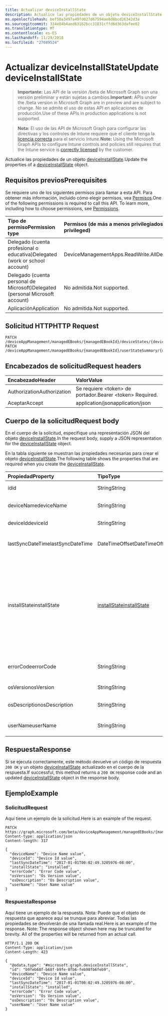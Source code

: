 ```yaml
---
title: Actualizar deviceInstallState
description: Actualice las propiedades de un objeto deviceInstallState.
ms.openlocfilehash: bef58a3497a49fd027d67594ae8d8bcd26342d3a
ms.sourcegitcommit: 334e84b4aed63162bcc31831cffd6d363dafee02
ms.translationtype: MT
ms.contentlocale: es-ES
ms.lasthandoff: 11/29/2018
ms.locfileid: "27089524"
---
```

# <a name="update-deviceinstallstate"></a><span data-ttu-id="8845a-103">Actualizar deviceInstallState</span><span class="sxs-lookup"><span data-stu-id="8845a-103">Update deviceInstallState</span></span>

> <span data-ttu-id="8845a-104">**Importante:** Las API de la versión /beta de Microsoft Graph son una versión preliminar y están sujetas a cambios.</span><span class="sxs-lookup"><span data-stu-id="8845a-104">**Important:** APIs under the /beta version in Microsoft Graph are in preview and are subject to change.</span></span> <span data-ttu-id="8845a-105">No se admite el uso de estas API en aplicaciones de producción.</span><span class="sxs-lookup"><span data-stu-id="8845a-105">Use of these APIs in production applications is not supported.</span></span>

> <span data-ttu-id="8845a-106">**Nota:** El uso de las API de Microsoft Graph para configurar las directivas y los controles de Intune requiere que el cliente tenga la [licencia correcta](https://go.microsoft.com/fwlink/?linkid=839381) para el servicio Intune.</span><span class="sxs-lookup"><span data-stu-id="8845a-106">**Note:** Using the Microsoft Graph APIs to configure Intune controls and policies still requires that the Intune service is [correctly licensed](https://go.microsoft.com/fwlink/?linkid=839381) by the customer.</span></span>

<span data-ttu-id="8845a-107">Actualice las propiedades de un objeto [deviceInstallState](../resources/intune-books-deviceinstallstate.md).</span><span class="sxs-lookup"><span data-stu-id="8845a-107">Update the properties of a [deviceInstallState](../resources/intune-books-deviceinstallstate.md) object.</span></span>
## <a name="prerequisites"></a><span data-ttu-id="8845a-108">Requisitos previos</span><span class="sxs-lookup"><span data-stu-id="8845a-108">Prerequisites</span></span>
<span data-ttu-id="8845a-p102">Se requiere uno de los siguientes permisos para llamar a esta API. Para obtener más información, incluido cómo elegir permisos, vea [Permisos](/graph/permissions-reference).</span><span class="sxs-lookup"><span data-stu-id="8845a-p102">One of the following permissions is required to call this API. To learn more, including how to choose permissions, see [Permissions](/graph/permissions-reference).</span></span>

|<span data-ttu-id="8845a-111">Tipo de permiso</span><span class="sxs-lookup"><span data-stu-id="8845a-111">Permission type</span></span>|<span data-ttu-id="8845a-112">Permisos (de más a menos privilegiados)</span><span class="sxs-lookup"><span data-stu-id="8845a-112">Permissions (from most to least privileged)</span></span>|
|:---|:---|
|<span data-ttu-id="8845a-113">Delegado (cuenta profesional o educativa)</span><span class="sxs-lookup"><span data-stu-id="8845a-113">Delegated (work or school account)</span></span>|<span data-ttu-id="8845a-114">DeviceManagementApps.ReadWrite.All</span><span class="sxs-lookup"><span data-stu-id="8845a-114">DeviceManagementApps.ReadWrite.All</span></span>|
|<span data-ttu-id="8845a-115">Delegado (cuenta personal de Microsoft)</span><span class="sxs-lookup"><span data-stu-id="8845a-115">Delegated (personal Microsoft account)</span></span>|<span data-ttu-id="8845a-116">No admitida.</span><span class="sxs-lookup"><span data-stu-id="8845a-116">Not supported.</span></span>|
|<span data-ttu-id="8845a-117">Aplicación</span><span class="sxs-lookup"><span data-stu-id="8845a-117">Application</span></span>|<span data-ttu-id="8845a-118">No admitida.</span><span class="sxs-lookup"><span data-stu-id="8845a-118">Not supported.</span></span>|

## <a name="http-request"></a><span data-ttu-id="8845a-119">Solicitud HTTP</span><span class="sxs-lookup"><span data-stu-id="8845a-119">HTTP Request</span></span>
<!-- {
  "blockType": "ignored"
}
-->
``` http
PATCH /deviceAppManagement/managedEBooks/{managedEBookId}/deviceStates/{deviceInstallStateId}
PATCH /deviceAppManagement/managedEBooks/{managedEBookId}/userStateSummary/{userInstallStateSummaryId}/deviceStates/{deviceInstallStateId}
```

## <a name="request-headers"></a><span data-ttu-id="8845a-120">Encabezados de solicitud</span><span class="sxs-lookup"><span data-stu-id="8845a-120">Request headers</span></span>
|<span data-ttu-id="8845a-121">Encabezado</span><span class="sxs-lookup"><span data-stu-id="8845a-121">Header</span></span>|<span data-ttu-id="8845a-122">Valor</span><span class="sxs-lookup"><span data-stu-id="8845a-122">Value</span></span>|
|:---|:---|
|<span data-ttu-id="8845a-123">Authorization</span><span class="sxs-lookup"><span data-stu-id="8845a-123">Authorization</span></span>|<span data-ttu-id="8845a-124">Se requiere &lt;token&gt; de portador.</span><span class="sxs-lookup"><span data-stu-id="8845a-124">Bearer &lt;token&gt; Required.</span></span>|
|<span data-ttu-id="8845a-125">Aceptar</span><span class="sxs-lookup"><span data-stu-id="8845a-125">Accept</span></span>|<span data-ttu-id="8845a-126">application/json</span><span class="sxs-lookup"><span data-stu-id="8845a-126">application/json</span></span>|

## <a name="request-body"></a><span data-ttu-id="8845a-127">Cuerpo de la solicitud</span><span class="sxs-lookup"><span data-stu-id="8845a-127">Request body</span></span>
<span data-ttu-id="8845a-128">En el cuerpo de la solicitud, especifique una representación JSON del objeto [deviceInstallState](../resources/intune-books-deviceinstallstate.md).</span><span class="sxs-lookup"><span data-stu-id="8845a-128">In the request body, supply a JSON representation for the [deviceInstallState](../resources/intune-books-deviceinstallstate.md) object.</span></span>

<span data-ttu-id="8845a-129">En la tabla siguiente se muestran las propiedades necesarias para crear el objeto [deviceInstallState](../resources/intune-books-deviceinstallstate.md).</span><span class="sxs-lookup"><span data-stu-id="8845a-129">The following table shows the properties that are required when you create the [deviceInstallState](../resources/intune-books-deviceinstallstate.md).</span></span>

|<span data-ttu-id="8845a-130">Propiedad</span><span class="sxs-lookup"><span data-stu-id="8845a-130">Property</span></span>|<span data-ttu-id="8845a-131">Tipo</span><span class="sxs-lookup"><span data-stu-id="8845a-131">Type</span></span>|<span data-ttu-id="8845a-132">Descripción</span><span class="sxs-lookup"><span data-stu-id="8845a-132">Description</span></span>|
|:---|:---|:---|
|<span data-ttu-id="8845a-133">id</span><span class="sxs-lookup"><span data-stu-id="8845a-133">id</span></span>|<span data-ttu-id="8845a-134">String</span><span class="sxs-lookup"><span data-stu-id="8845a-134">String</span></span>|<span data-ttu-id="8845a-135">Clave de la entidad.</span><span class="sxs-lookup"><span data-stu-id="8845a-135">Key of the entity.</span></span>|
|<span data-ttu-id="8845a-136">deviceName</span><span class="sxs-lookup"><span data-stu-id="8845a-136">deviceName</span></span>|<span data-ttu-id="8845a-137">String</span><span class="sxs-lookup"><span data-stu-id="8845a-137">String</span></span>|<span data-ttu-id="8845a-138">Nombre del dispositivo.</span><span class="sxs-lookup"><span data-stu-id="8845a-138">Device name.</span></span>|
|<span data-ttu-id="8845a-139">deviceId</span><span class="sxs-lookup"><span data-stu-id="8845a-139">deviceId</span></span>|<span data-ttu-id="8845a-140">String</span><span class="sxs-lookup"><span data-stu-id="8845a-140">String</span></span>|<span data-ttu-id="8845a-141">Id. del dispositivo</span><span class="sxs-lookup"><span data-stu-id="8845a-141">Device Id.</span></span>|
|<span data-ttu-id="8845a-142">lastSyncDateTime</span><span class="sxs-lookup"><span data-stu-id="8845a-142">lastSyncDateTime</span></span>|<span data-ttu-id="8845a-143">DateTimeOffset</span><span class="sxs-lookup"><span data-stu-id="8845a-143">DateTimeOffset</span></span>|<span data-ttu-id="8845a-144">Fecha y hora de la última sincronización.</span><span class="sxs-lookup"><span data-stu-id="8845a-144">Last sync date and time.</span></span>|
|<span data-ttu-id="8845a-145">installState</span><span class="sxs-lookup"><span data-stu-id="8845a-145">installState</span></span>|[<span data-ttu-id="8845a-146">installState</span><span class="sxs-lookup"><span data-stu-id="8845a-146">installState</span></span>](../resources/intune-books-installstate.md)|<span data-ttu-id="8845a-147">El estado de instalación del libro electrónico.</span><span class="sxs-lookup"><span data-stu-id="8845a-147">The install state of the eBook.</span></span> <span data-ttu-id="8845a-148">Los valores posibles son: `notApplicable`, `installed`, `failed`, `notInstalled`, `uninstallFailed` y `unknown`.</span><span class="sxs-lookup"><span data-stu-id="8845a-148">Possible values are: `notApplicable`, `installed`, `failed`, `notInstalled`, `uninstallFailed`, `unknown`.</span></span>|
|<span data-ttu-id="8845a-149">errorCode</span><span class="sxs-lookup"><span data-stu-id="8845a-149">errorCode</span></span>|<span data-ttu-id="8845a-150">String</span><span class="sxs-lookup"><span data-stu-id="8845a-150">String</span></span>|<span data-ttu-id="8845a-151">El código de error si hay errores de instalación.</span><span class="sxs-lookup"><span data-stu-id="8845a-151">The error code for install failures.</span></span>|
|<span data-ttu-id="8845a-152">osVersion</span><span class="sxs-lookup"><span data-stu-id="8845a-152">osVersion</span></span>|<span data-ttu-id="8845a-153">String</span><span class="sxs-lookup"><span data-stu-id="8845a-153">String</span></span>|<span data-ttu-id="8845a-154">Versión del sistema operativo.</span><span class="sxs-lookup"><span data-stu-id="8845a-154">OS Version.</span></span>|
|<span data-ttu-id="8845a-155">osDescription</span><span class="sxs-lookup"><span data-stu-id="8845a-155">osDescription</span></span>|<span data-ttu-id="8845a-156">String</span><span class="sxs-lookup"><span data-stu-id="8845a-156">String</span></span>|<span data-ttu-id="8845a-157">Descripción del sistema operativo.</span><span class="sxs-lookup"><span data-stu-id="8845a-157">OS Description.</span></span>|
|<span data-ttu-id="8845a-158">userName</span><span class="sxs-lookup"><span data-stu-id="8845a-158">userName</span></span>|<span data-ttu-id="8845a-159">String</span><span class="sxs-lookup"><span data-stu-id="8845a-159">String</span></span>|<span data-ttu-id="8845a-160">Nombre de usuario del dispositivo.</span><span class="sxs-lookup"><span data-stu-id="8845a-160">Device User Name.</span></span>|



## <a name="response"></a><span data-ttu-id="8845a-161">Respuesta</span><span class="sxs-lookup"><span data-stu-id="8845a-161">Response</span></span>
<span data-ttu-id="8845a-162">Si se ejecuta correctamente, este método devuelve un código de respuesta `200 OK` y un objeto [deviceInstallState](../resources/intune-books-deviceinstallstate.md) actualizado en el cuerpo de la respuesta.</span><span class="sxs-lookup"><span data-stu-id="8845a-162">If successful, this method returns a `200 OK` response code and an updated [deviceInstallState](../resources/intune-books-deviceinstallstate.md) object in the response body.</span></span>

## <a name="example"></a><span data-ttu-id="8845a-163">Ejemplo</span><span class="sxs-lookup"><span data-stu-id="8845a-163">Example</span></span>
### <a name="request"></a><span data-ttu-id="8845a-164">Solicitud</span><span class="sxs-lookup"><span data-stu-id="8845a-164">Request</span></span>
<span data-ttu-id="8845a-165">Aquí tiene un ejemplo de la solicitud.</span><span class="sxs-lookup"><span data-stu-id="8845a-165">Here is an example of the request.</span></span>
``` http
PATCH https://graph.microsoft.com/beta/deviceAppManagement/managedEBooks/{managedEBookId}/deviceStates/{deviceInstallStateId}
Content-type: application/json
Content-length: 317

{
  "deviceName": "Device Name value",
  "deviceId": "Device Id value",
  "lastSyncDateTime": "2017-01-01T00:02:49.3205976-08:00",
  "installState": "installed",
  "errorCode": "Error Code value",
  "osVersion": "Os Version value",
  "osDescription": "Os Description value",
  "userName": "User Name value"
}
```

### <a name="response"></a><span data-ttu-id="8845a-166">Respuesta</span><span class="sxs-lookup"><span data-stu-id="8845a-166">Response</span></span>
<span data-ttu-id="8845a-p104">Aquí tiene un ejemplo de la respuesta. Nota: Puede que el objeto de respuesta que aparece aquí se trunque para abreviar. Todas las propiedades se devolverán de una llamada real.</span><span class="sxs-lookup"><span data-stu-id="8845a-p104">Here is an example of the response. Note: The response object shown here may be truncated for brevity. All of the properties will be returned from an actual call.</span></span>
``` http
HTTP/1.1 200 OK
Content-Type: application/json
Content-Length: 423

{
  "@odata.type": "#microsoft.graph.deviceInstallState",
  "id": "b9feb68f-b68f-b9fe-8fb6-feb98fb6feb9",
  "deviceName": "Device Name value",
  "deviceId": "Device Id value",
  "lastSyncDateTime": "2017-01-01T00:02:49.3205976-08:00",
  "installState": "installed",
  "errorCode": "Error Code value",
  "osVersion": "Os Version value",
  "osDescription": "Os Description value",
  "userName": "User Name value"
}
```





